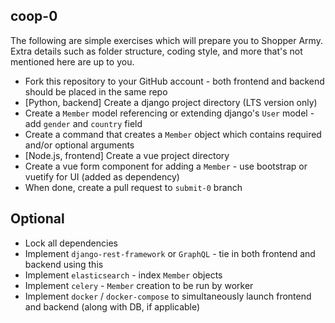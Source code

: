 coop-0
------

The following are simple exercises which will prepare you to Shopper Army. Extra details such as folder structure, coding style, and more that's not mentioned here are up to you.

* Fork this repository to your GitHub account - both frontend and backend should be placed in the same repo
* [Python, backend] Create a django project directory (LTS version only)
* Create a `Member` model referencing or extending django's `User` model - add `gender` and `country` field
* Create a command that creates a `Member` object which contains required and/or optional arguments
* [Node.js, frontend] Create a vue project directory
* Create a vue form component for adding a `Member` - use bootstrap or vuetify for UI (added as dependency)
* When done, create a pull request to `submit-0` branch


Optional
--------

* Lock all dependencies
* Implement `django-rest-framework` or `GraphQL` - tie in both frontend and backend using this
* Implement `elasticsearch` - index `Member` objects
* Implement `celery` - `Member` creation to be run by worker
* Implement `docker` / `docker-compose` to simultaneously launch frontend and backend (along with DB, if applicable)
